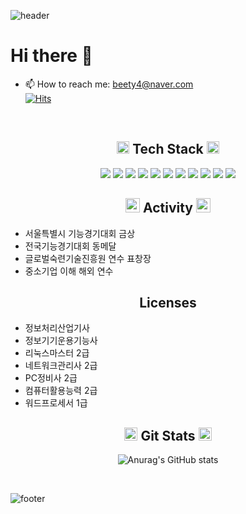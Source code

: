 ![header](https://capsule-render.vercel.app/api?type=waving&color=B897FF&height=300&section=header&text=Minho's%20Githhub&fontSize=70)  

# Hi there 👋  

- 📫 How to reach me: beety4@naver.com  
[![Hits](https://hits.seeyoufarm.com/api/count/incr/badge.svg?url=https%3A%2F%2Fgithub.com%2Fbeety4&count_bg=%2379C83D&title_bg=%23555555&icon=exercism.svg&icon_color=%23E7E7E7&title=visitors&edge_flat=false)](https://github.com/beety4)  


<br>
<center>

## <img src="https://img.icons8.com/?size=512&id=16368&format=png" height="20"> Tech Stack <img src="https://img.icons8.com/?size=512&id=16368&format=png" height="20">



<img src="https://img.shields.io/badge/JAVA-007396?style=for-the-badge&logo=OpenJDK&logoColor=white">
<img src="https://img.shields.io/badge/Spring-6DB33F?style=for-the-badge&logo=Spring&logoColor=white">
<img src="https://img.shields.io/badge/mysql-4479A1?style=for-the-badge&logo=mysql&logoColor=white">
<img src="https://img.shields.io/badge/mariaDB-003545?style=for-the-badge&logo=mariaDB&logoColor=white">
<img src="https://img.shields.io/badge/html-E34F26?style=for-the-badge&logo=html5&logoColor=white">
<img src="https://img.shields.io/badge/css-1572B6?style=for-the-badge&logo=css3&logoColor=white">
<img src="https://img.shields.io/badge/bootstrap-7952B3?style=for-the-badge&logo=bootstrap&logoColor=white">
<img src="https://img.shields.io/badge/github-181717?style=for-the-badge&logo=github&logoColor=white">
<img src="https://img.shields.io/badge/linux-FCC624?style=for-the-badge&logo=linux&logoColor=black">
<img src="https://img.shields.io/badge/Window-0078D6?style=for-the-badge&logo=Windows 10&logoColor=white">
<img src="https://img.shields.io/badge/aws-232F3E?style=for-the-badge&logo=Amazon AWS&logoColor=white">


<br>

## <img src="https://img.icons8.com/?size=512&id=VUt5dWfcfFzt&format=png" height="23"> Activity <img src="https://img.icons8.com/?size=512&id=VUt5dWfcfFzt&format=png" height="23">
</center>

- 서울특별시 기능경기대회 금상
- 전국기능경기대회 동메달
- 글로벌숙련기술진흥원 연수 표창장
- 중소기업 이해 해외 연수


<center>


## <img src="https://img.icons8.com/?size=512&id=102559&format=png" height="17"> Licenses <img src="https://img.icons8.com/?size=512&id=102559&format=png" height="17">
</center>

- 정보처리산업기사
- 정보기기운용기능사
- 리눅스마스터 2급
- 네트워크관리사 2급
- PC정비사 2급
- 컴퓨터활용능력 2급
- 워드프로세서 1급



<center>

## <img src="https://img.icons8.com/?size=512&id=13551&format=png" height="21"> Git Stats <img src="https://img.icons8.com/?size=512&id=13551&format=png" height="21">


![Anurag's GitHub stats](https://github-readme-stats.vercel.app/api?username=beety4&show_icons=true&theme=radical)

</center>

<br>

![footer](https://capsule-render.vercel.app/api?section=footer)
